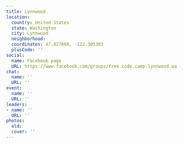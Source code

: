 ```yaml
---
title: Lynnwood
location:
  country: United States
  state: Washington
  city: Lynnwood
  neighborhood: 
  coordinates: 47.827866, -122.305393
  plusCode: ''
social:
  name: Facebook page
  URL: https://www.facebook.com/groups/free.code.camp.lynnwood.wa
chat:
  name: ''
  URL: ''
event:
  name: ''
  URL: ''
leaders:
- name: ''
  URL: ''
photos:
  old: 
  cover: ''
---
```

